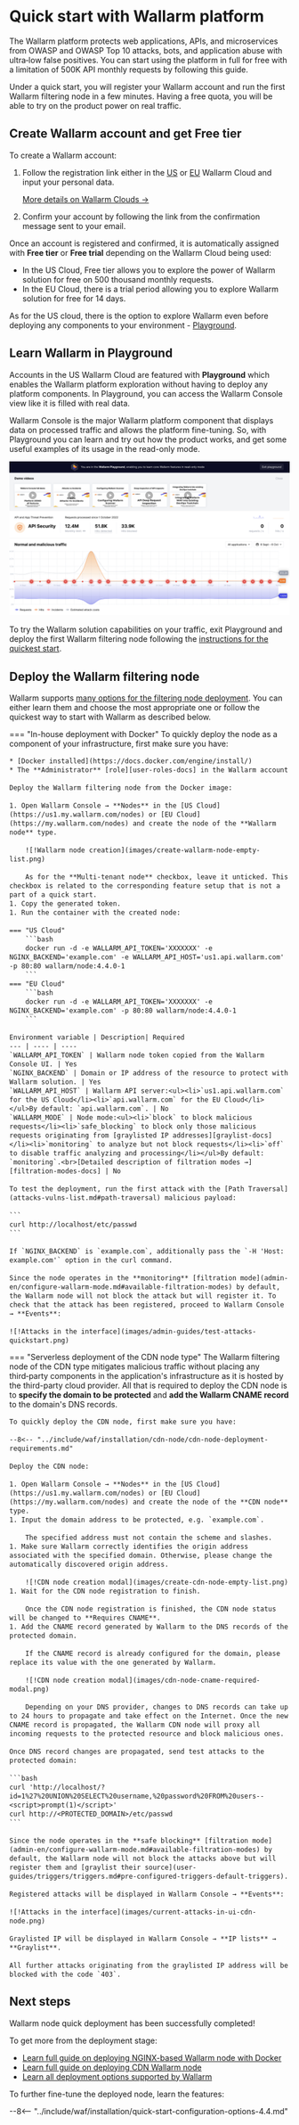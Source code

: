 [operation-mode-rule-docs]:         user-guides/rules/wallarm-mode-rule.md
[filtration-modes-docs]:            admin-en/configure-wallarm-mode.md
[graylist-docs]:                    user-guides/ip-lists/graylist.md
[wallarm-cloud-docs]:               about-wallarm/overview.md#cloud
[user-roles-docs]:                  user-guides/settings/users.md
[update-origin-ip-docs]:            user-guides/nodes/cdn-node.md#updating-the-origin-address-of-the-protected-resource
[rules-docs]:                       user-guides/rules/intro.md
[ip-lists-docs]:                    user-guides/ip-lists/overview.md
[integration-docs]:                 user-guides/settings/integrations/integrations-intro.md
[trigger-docs]:                     user-guides/triggers/triggers.md
[application-docs]:                 user-guides/settings/applications.md
[nodes-ui-docs]:                    user-guides/nodes/cdn-node.md
[events-docs]:                      user-guides/events/check-attack.md
[sqli-attack-desc]:                 attacks-vulns-list.md#sql-injection
[xss-attack-desc]:                  attacks-vulns-list.md#crosssite-scripting-xss

# Quick start with Wallarm platform

The Wallarm platform protects web applications, APIs, and microservices from OWASP and OWASP Top 10 attacks, bots, and application abuse with ultra‑low false positives. You can start using the platform in full for free with a limitation of 500K API monthly requests by following this guide.

Under a quick start, you will register your Wallarm account and run the first Wallarm filtering node in a few minutes. Having a free quota, you will be able to try on the product power on real traffic.

## Create Wallarm account and get Free tier

To create a Wallarm account:

1. Follow the registration link either in the [US](https://us1.my.wallarm.com/signup) or [EU](https://my.wallarm.com/signup) Wallarm Cloud and input your personal data.

    [More details on Wallarm Clouds →](about-wallarm/overview.md#cloud)
1. Confirm your account by following the link from the confirmation message sent to your email.

Once an account is registered and confirmed, it is automatically assigned with **Free tier** or **Free trial** depending on the Wallarm Cloud being used:

* In the US Cloud, Free tier allows you to explore the power of Wallarm solution for free on 500 thousand monthly requests.
* In the EU Cloud, there is a trial period allowing you to explore Wallarm solution for free for 14 days.

As for the US cloud, there is the option to explore Wallarm even before deploying any components to your environment - [Playground](#deploy-the-wallarm-filtering-node).

## Learn Wallarm in Playground

Accounts in the US Wallarm Cloud are featured with **Playground** which enables the Wallarm platform exploration without having to deploy any platform components. In Playground, you can access the Wallarm Console view like it is filled with real data.

Wallarm Console is the major Wallarm platform component that displays data on processed traffic and allows the platform fine-tuning. So, with Playground you can learn and try out how the product works, and get some useful examples of its usage in the read-only mode.

![!UI to create account](images/playground.png)

To try the Wallarm solution capabilities on your traffic, exit Playground and deploy the first Wallarm filtering node following the [instructions for the quickest start](#deploy-the-wallarm-filtering-node).

## Deploy the Wallarm filtering node

Wallarm supports [many options for the filtering node deployment](admin-en/supported-platforms.md). You can either learn them and choose the most appropriate one or follow the quickest way to start with Wallarm as described below.

=== "In-house deployment with Docker"
    To quickly deploy the node as a component of your infrastructure, first make sure you have:

    * [Docker installed](https://docs.docker.com/engine/install/)
    * The **Administrator** [role][user-roles-docs] in the Wallarm account

    Deploy the Wallarm filtering node from the Docker image:

    1. Open Wallarm Console → **Nodes** in the [US Cloud](https://us1.my.wallarm.com/nodes) or [EU Cloud](https://my.wallarm.com/nodes) and create the node of the **Wallarm node** type.

        ![!Wallarm node creation](images/create-wallarm-node-empty-list.png)

        As for the **Multi-tenant node** checkbox, leave it unticked. This checkbox is related to the corresponding feature setup that is not a part of a quick start.
    1. Copy the generated token.
    1. Run the container with the created node:

    === "US Cloud"
        ```bash
        docker run -d -e WALLARM_API_TOKEN='XXXXXXX' -e NGINX_BACKEND='example.com' -e WALLARM_API_HOST='us1.api.wallarm.com' -p 80:80 wallarm/node:4.4.0-1
        ```
    === "EU Cloud"
        ```bash
        docker run -d -e WALLARM_API_TOKEN='XXXXXXX' -e NGINX_BACKEND='example.com' -p 80:80 wallarm/node:4.4.0-1
        ```

    Environment variable | Description| Required
    --- | ---- | ----
    `WALLARM_API_TOKEN` | Wallarm node token copied from the Wallarm Console UI. | Yes
    `NGINX_BACKEND` | Domain or IP address of the resource to protect with Wallarm solution. | Yes
    `WALLARM_API_HOST` | Wallarm API server:<ul><li>`us1.api.wallarm.com` for the US Cloud</li><li>`api.wallarm.com` for the EU Cloud</li></ul>By default: `api.wallarm.com`. | No
    `WALLARM_MODE` | Node mode:<ul><li>`block` to block malicious requests</li><li>`safe_blocking` to block only those malicious requests originating from [graylisted IP addresses][graylist-docs]</li><li>`monitoring` to analyze but not block requests</li><li>`off` to disable traffic analyzing and processing</li></ul>By default: `monitoring`.<br>[Detailed description of filtration modes →][filtration-modes-docs] | No

    To test the deployment, run the first attack with the [Path Traversal](attacks-vulns-list.md#path-traversal) malicious payload:

    ```
    curl http://localhost/etc/passwd
    ```

    If `NGINX_BACKEND` is `example.com`, additionally pass the `-H 'Host: example.com'` option in the curl command.

    Since the node operates in the **monitoring** [filtration mode](admin-en/configure-wallarm-mode.md#available-filtration-modes) by default, the Wallarm node will not block the attack but will register it. To check that the attack has been registered, proceed to Wallarm Console → **Events**:

    ![!Attacks in the interface](images/admin-guides/test-attacks-quickstart.png)
=== "Serverless deployment of the CDN node type"
    The Wallarm filtering node of the CDN type mitigates malicious traffic without placing any third‑party components in the application's infrastructure as it is hosted by the third-party cloud provider. All that is required to deploy the CDN node is to **specify the domain to be protected** and **add the Wallarm CNAME record** to the domain's DNS records.

    To quickly deploy the CDN node, first make sure you have:

    --8<-- "../include/waf/installation/cdn-node/cdn-node-deployment-requirements.md"

    Deploy the CDN node:

    1. Open Wallarm Console → **Nodes** in the [US Cloud](https://us1.my.wallarm.com/nodes) or [EU Cloud](https://my.wallarm.com/nodes) and create the node of the **CDN node** type.
    1. Input the domain address to be protected, e.g. `example.com`.

        The specified address must not contain the scheme and slashes.
    1. Make sure Wallarm correctly identifies the origin address associated with the specified domain. Otherwise, please change the automatically discovered origin address.

        ![!CDN node creation modal](images/create-cdn-node-empty-list.png)
    1. Wait for the CDN node registration to finish.

        Once the CDN node registration is finished, the CDN node status will be changed to **Requires CNAME**.
    1. Add the CNAME record generated by Wallarm to the DNS records of the protected domain.

        If the CNAME record is already configured for the domain, please replace its value with the one generated by Wallarm.

        ![!CDN node creation modal](images/cdn-node-cname-required-modal.png)

        Depending on your DNS provider, changes to DNS records can take up to 24 hours to propagate and take effect on the Internet. Once the new CNAME record is propagated, the Wallarm CDN node will proxy all incoming requests to the protected resource and block malicious ones.
    
    Once DNS record changes are propagated, send test attacks to the protected domain:

    ```bash
    curl 'http://localhost/?id=1%27%20UNION%20SELECT%20username,%20password%20FROM%20users--<script>prompt(1)</script>'
    curl http://<PROTECTED_DOMAIN>/etc/passwd
    ```

    Since the node operates in the **safe blocking** [filtration mode](admin-en/configure-wallarm-mode.md#available-filtration-modes) by default, the Wallarm node will not block the attacks above but will register them and [graylist their source](user-guides/triggers/triggers.md#pre-configured-triggers-default-triggers).
    
    Registered attacks will be displayed in Wallarm Console → **Events**:

    ![!Attacks in the interface](images/current-attacks-in-ui-cdn-node.png)

    Graylisted IP will be displayed in Wallarm Console → **IP lists** → **Graylist**.

    All further attacks originating from the graylisted IP address will be blocked with the code `403`.

## Next steps

Wallarm node quick deployment has been successfully completed!

To get more from the deployment stage:

* [Learn full guide on deploying NGINX-based Wallarm node with Docker](admin-en/installation-docker-en.md)
* [Learn full guide on deploying CDN Wallarm node](installation/cdn-node.md)
* [Learn all deployment options supported by Wallarm](admin-en/supported-platforms.md)

To further fine-tune the deployed node, learn the features:

--8<-- "../include/waf/installation/quick-start-configuration-options-4.4.md"
